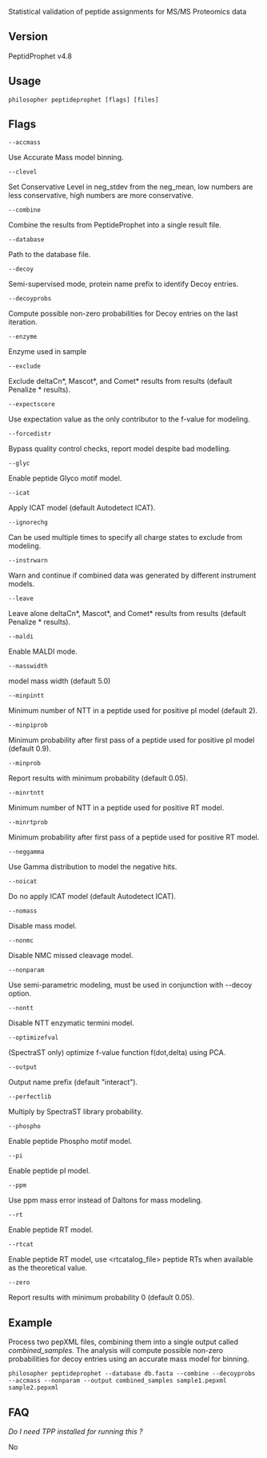 Statistical validation of peptide assignments for MS/MS Proteomics data


## Version

PeptidProphet v4.8


## Usage

`philosopher peptideprophet [flags] [files]`


## Flags

`--accmass`

Use Accurate Mass model binning.

`--clevel`

Set Conservative Level in neg_stdev from the neg_mean, low numbers are less conservative, high numbers are more conservative.

`--combine`

Combine the results from PeptideProphet into a single result file.

`--database`

Path to the database file.

`--decoy`

Semi-supervised mode, protein name prefix to identify Decoy entries.

`--decoyprobs`

Compute possible non-zero probabilities for Decoy entries on the last iteration.

`--enzyme`

Enzyme used in sample

`--exclude`

Exclude deltaCn*, Mascot*, and Comet* results from results (default Penalize * results).

`--expectscore`

Use expectation value as the only contributor to the f-value for modeling.

`--forcedistr`

Bypass quality control checks, report model despite bad modelling.

`--glyc`

Enable peptide Glyco motif model.

`--icat`

Apply ICAT model (default Autodetect ICAT).

`--ignorechg`

Can be used multiple times to specify all charge states to exclude from modeling.

`--instrwarn`

Warn and continue if combined data was generated by different instrument models.

`--leave`

Leave alone deltaCn*, Mascot*, and Comet* results from results (default Penalize * results).

`--maldi`

Enable MALDI mode.

`--masswidth`

model mass width (default 5.0)

`--minpintt`

Minimum number of NTT in a peptide used for positive pI model (default 2).

`--minpiprob`

Minimum probability after first pass of a peptide used for positive pI model (default 0.9).

`--minprob`

Report results with minimum probability <number> (default 0.05).

`--minrtntt`

Minimum number of NTT in a peptide used for positive RT model.

`--minrtprob`

Minimum probability after first pass of a peptide used for positive RT model.

`--neggamma`

Use Gamma distribution to model the negative hits.

`--noicat`

Do no apply ICAT model (default Autodetect ICAT).

`--nomass`

Disable mass model.

`--nonmc`

Disable NMC missed cleavage model.

`--nonparam`

Use semi-parametric modeling, must be used in conjunction with --decoy option.

`--nontt`

Disable NTT enzymatic termini model.

`--optimizefval`

(SpectraST only) optimize f-value function f(dot,delta) using PCA.

`--output`

Output name prefix (default "interact").

`--perfectlib`

Multiply by SpectraST library probability.

`--phospho`

Enable peptide Phospho motif model.

`--pi`

Enable peptide pI model.

`--ppm`

Use ppm mass error instead of Daltons for mass modeling.

`--rt`

Enable peptide RT model.

`--rtcat`

Enable peptide RT model, use <rtcatalog_file> peptide RTs when available as the theoretical value.

`--zero`

Report results with minimum probability 0 (default 0.05).


## Example

Process two pepXML files, combining them into a single output called _combined_samples_. The analysis will compute possible non-zero probabilities for decoy entries using an accurate mass model for binning.

`philosopher peptideprophet --database db.fasta --combine --decoyprobs  --accmass --nonparam --output combined_samples sample1.pepxml sample2.pepxml`


## FAQ

_Do I need TPP installed for running this ?_

No
